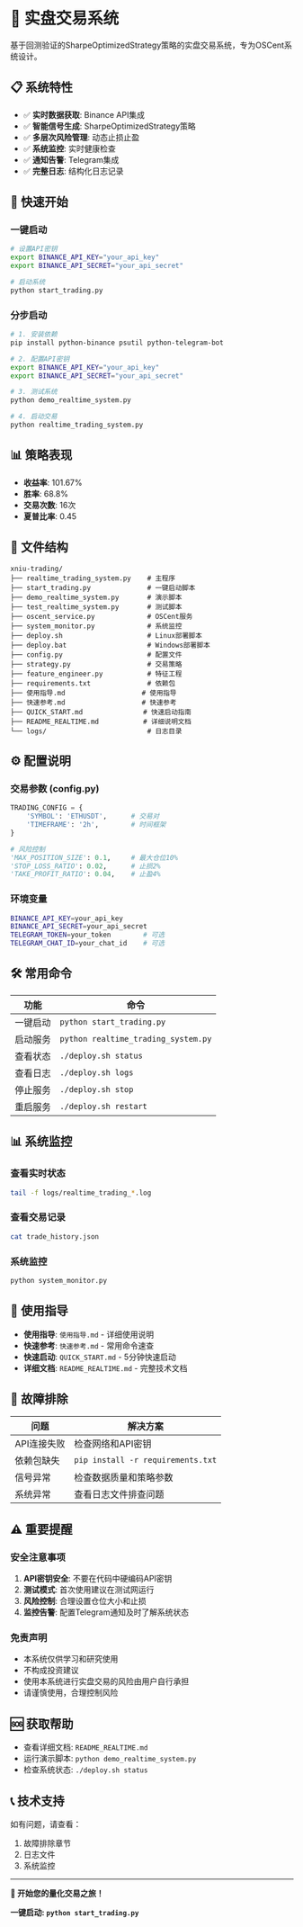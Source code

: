 # 🚀 实盘交易系统

基于回测验证的SharpeOptimizedStrategy策略的实盘交易系统，专为OSCent系统设计。

## 📋 系统特性

- ✅ **实时数据获取**: Binance API集成
- ✅ **智能信号生成**: SharpeOptimizedStrategy策略
- ✅ **多层次风险管理**: 动态止损止盈
- ✅ **系统监控**: 实时健康检查
- ✅ **通知告警**: Telegram集成
- ✅ **完整日志**: 结构化日志记录

## 🚀 快速开始

### 一键启动
```bash
# 设置API密钥
export BINANCE_API_KEY="your_api_key"
export BINANCE_API_SECRET="your_api_secret"

# 启动系统
python start_trading.py
```

### 分步启动
```bash
# 1. 安装依赖
pip install python-binance psutil python-telegram-bot

# 2. 配置API密钥
export BINANCE_API_KEY="your_api_key"
export BINANCE_API_SECRET="your_api_secret"

# 3. 测试系统
python demo_realtime_system.py

# 4. 启动交易
python realtime_trading_system.py
```

## 📊 策略表现

- **收益率**: 101.67%
- **胜率**: 68.8%
- **交易次数**: 16次
- **夏普比率**: 0.45

## 📁 文件结构

```
xniu-trading/
├── realtime_trading_system.py    # 主程序
├── start_trading.py              # 一键启动脚本
├── demo_realtime_system.py       # 演示脚本
├── test_realtime_system.py       # 测试脚本
├── oscent_service.py             # OSCent服务
├── system_monitor.py             # 系统监控
├── deploy.sh                     # Linux部署脚本
├── deploy.bat                    # Windows部署脚本
├── config.py                     # 配置文件
├── strategy.py                   # 交易策略
├── feature_engineer.py           # 特征工程
├── requirements.txt              # 依赖包
├── 使用指导.md                   # 使用指导
├── 快速参考.md                   # 快速参考
├── QUICK_START.md               # 快速启动指南
├── README_REALTIME.md           # 详细说明文档
└── logs/                         # 日志目录
```

## ⚙️ 配置说明

### 交易参数 (config.py)
```python
TRADING_CONFIG = {
    'SYMBOL': 'ETHUSDT',      # 交易对
    'TIMEFRAME': '2h',        # 时间框架
}

# 风险控制
'MAX_POSITION_SIZE': 0.1,     # 最大仓位10%
'STOP_LOSS_RATIO': 0.02,      # 止损2%
'TAKE_PROFIT_RATIO': 0.04,    # 止盈4%
```

### 环境变量
```bash
BINANCE_API_KEY=your_api_key
BINANCE_API_SECRET=your_api_secret
TELEGRAM_TOKEN=your_token        # 可选
TELEGRAM_CHAT_ID=your_chat_id    # 可选
```

## 🛠️ 常用命令

| 功能 | 命令 |
|------|------|
| 一键启动 | `python start_trading.py` |
| 启动服务 | `python realtime_trading_system.py` |
| 查看状态 | `./deploy.sh status` |
| 查看日志 | `./deploy.sh logs` |
| 停止服务 | `./deploy.sh stop` |
| 重启服务 | `./deploy.sh restart` |

## 📊 系统监控

### 查看实时状态
```bash
tail -f logs/realtime_trading_*.log
```

### 查看交易记录
```bash
cat trade_history.json
```

### 系统监控
```bash
python system_monitor.py
```

## 📖 使用指导

- **使用指导**: `使用指导.md` - 详细使用说明
- **快速参考**: `快速参考.md` - 常用命令速查
- **快速启动**: `QUICK_START.md` - 5分钟快速启动
- **详细文档**: `README_REALTIME.md` - 完整技术文档

## 🔧 故障排除

| 问题 | 解决方案 |
|------|----------|
| API连接失败 | 检查网络和API密钥 |
| 依赖包缺失 | `pip install -r requirements.txt` |
| 信号异常 | 检查数据质量和策略参数 |
| 系统异常 | 查看日志文件排查问题 |

## ⚠️ 重要提醒

### 安全注意事项
1. **API密钥安全**: 不要在代码中硬编码API密钥
2. **测试模式**: 首次使用建议在测试网运行
3. **风险控制**: 合理设置仓位大小和止损
4. **监控告警**: 配置Telegram通知及时了解系统状态

### 免责声明
- 本系统仅供学习和研究使用
- 不构成投资建议
- 使用本系统进行实盘交易的风险由用户自行承担
- 请谨慎使用，合理控制风险

## 🆘 获取帮助

- 查看详细文档: `README_REALTIME.md`
- 运行演示脚本: `python demo_realtime_system.py`
- 检查系统状态: `./deploy.sh status`

## 📞 技术支持

如有问题，请查看：
1. 故障排除章节
2. 日志文件
3. 系统监控

---

**🎯 开始您的量化交易之旅！**

**一键启动: `python start_trading.py`** 